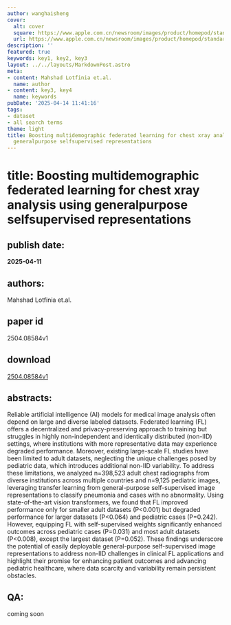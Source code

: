 ```yaml
---
author: wanghaisheng
cover:
  alt: cover
  square: https://www.apple.com.cn/newsroom/images/product/homepod/standard/Apple-HomePod-hero-230118_big.jpg.large_2x.jpg
  url: https://www.apple.com.cn/newsroom/images/product/homepod/standard/Apple-HomePod-hero-230118_big.jpg.large_2x.jpg
description: ''
featured: true
keywords: key1, key2, key3
layout: ../../layouts/MarkdownPost.astro
meta:
- content: Mahshad Lotfinia et.al.
  name: author
- content: key3, key4
  name: keywords
pubDate: '2025-04-14 11:41:16'
tags:
- dataset
- all search terms
theme: light
title: Boosting multidemographic federated learning for chest xray analysis using
  generalpurpose selfsupervised representations
---
```


# title: Boosting multidemographic federated learning for chest xray analysis using generalpurpose selfsupervised representations 
## publish date: 
**2025-04-11** 
## authors: 
  Mahshad Lotfinia et.al. 
## paper id
2504.08584v1
## download
[2504.08584v1](http://arxiv.org/abs/2504.08584v1)
## abstracts:
Reliable artificial intelligence (AI) models for medical image analysis often depend on large and diverse labeled datasets. Federated learning (FL) offers a decentralized and privacy-preserving approach to training but struggles in highly non-independent and identically distributed (non-IID) settings, where institutions with more representative data may experience degraded performance. Moreover, existing large-scale FL studies have been limited to adult datasets, neglecting the unique challenges posed by pediatric data, which introduces additional non-IID variability. To address these limitations, we analyzed n=398,523 adult chest radiographs from diverse institutions across multiple countries and n=9,125 pediatric images, leveraging transfer learning from general-purpose self-supervised image representations to classify pneumonia and cases with no abnormality. Using state-of-the-art vision transformers, we found that FL improved performance only for smaller adult datasets (P<0.001) but degraded performance for larger datasets (P<0.064) and pediatric cases (P=0.242). However, equipping FL with self-supervised weights significantly enhanced outcomes across pediatric cases (P=0.031) and most adult datasets (P<0.008), except the largest dataset (P=0.052). These findings underscore the potential of easily deployable general-purpose self-supervised image representations to address non-IID challenges in clinical FL applications and highlight their promise for enhancing patient outcomes and advancing pediatric healthcare, where data scarcity and variability remain persistent obstacles.
## QA:
coming soon
